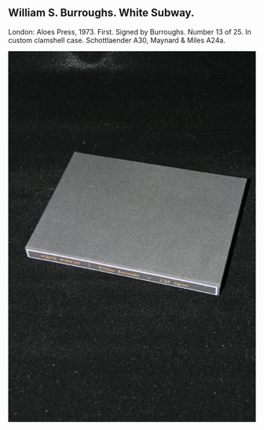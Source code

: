 ## William S. Burroughs. White Subway.

London: Aloes Press, 1973. First. Signed by Burroughs. Number 13 of 25. In custom clamshell case. Schottlaender A30, Maynard & Miles A24a.

![White Subway](../assets/images/white-subway-1.jpg)

